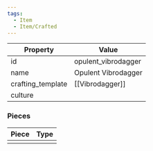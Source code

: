 ```yaml
---
tags:
  - Item
  - Item/Crafted
---
```


| Property          | Value               |
| ----------------- | ------------------- |
| id                | opulent_vibrodagger |
| name              | Opulent Vibrodagger |
| crafting_template | [[Vibrodagger]]     |
| culture           |                     |

### Pieces
| Piece | Type |
| ----- | ---- |
|       |      |


